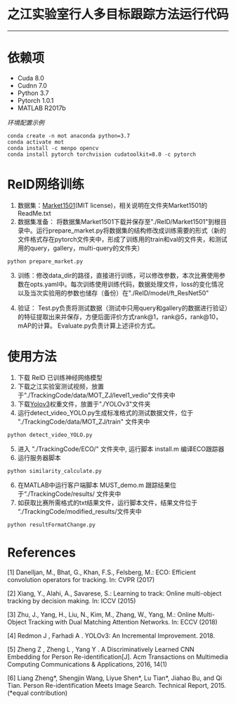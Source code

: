 # 之江实验室行人多目标跟踪方法运行代码
---
# 依赖项
- Cuda 8.0
- Cudnn 7.0
- Python 3.7
- Pytorch 1.0.1
- MATLAB R2017b

*环境配置示例*
<pre><code>conda create -n mot anaconda python=3.7
conda activate mot
conda install -c menpo opencv
conda install pytorch torchvision cudatoolkit=8.0 -c pytorch
</code></pre>

# ReID网络训练
1. 数据集：[Market1501](https://pan.baidu.com/s/1ntIi2Op)(MIT license)，相关说明在文件夹Market1501的ReadMe.txt
2. 数据集准备：
将数据集Market1501下载并保存至"./ReID/Market1501"到根目录中。运行prepare_market.py将数据集的结构修改成训练需要的形式（新的文件格式存在pytorch文件夹中，形成了训练用的train和val的文件夹，和测试用的query，gallery，multi-query的文件夹） 
<pre><code>python prepare_market.py
</code></pre>

3. 训练：修改data_dir的路径，直接进行训练，可以修改参数，本次比赛使用参数在opts.yaml中。每次训练使用训练代码，数据处理文件，loss的变化情况以及当次实验用的参数也储存（备份）在"./ReID/model/ft_ResNet50"

4. 验证：
Test.py负责将测试数据（测试中只用query和gallery的数据进行验证）的特征提取出来并保存，方便后面评价方式rank@1，rank@5，rank@10，mAP的计算。
Evaluate.py负责计算上述评价方式。

   
# 使用方法
1. 下载 ReID 已训练神经网络模型
2. 下载之江实验室测试视频，放置于"./TrackingCode/data/MOT_ZJ/level1_vedio"文件夹中
3. 下载[Yolov3](https://pjreddie.com/media/files/yolov3.weights)权重文件，放置于"./YOLOv3"文件夹
4. 运行detect_video_YOLO.py生成标准格式的测试数据文件，位于 "./TrackingCode/data/MOT_ZJ/train" 文件夹中
<pre><code>python detect_video_YOLO.py
</code></pre>
5. 进入 "./TrackingCode/ECO/" 文件夹中, 运行脚本 install.m 编译ECO跟踪器
6. 运行服务器脚本
<pre><code>python similarity_calculate.py
</code></pre>
6. 在MATLAB中运行客户端脚本 MUST_demo.m 跟踪结果位于“./TrackingCode/results/ 文件夹中
7. 如获取比赛所需格式的txt结果文件，运行脚本文件，结果文件位于 “./TrackingCode/modified_results/文件夹中
<pre><code>python resultFormatChange.py
</code></pre>

# References
[1] Danelljan, M., Bhat, G., Khan, F.S., Felsberg, M.: ECO: Efficient convolution operators for tracking. In: CVPR (2017)

[2] Xiang, Y., Alahi, A., Savarese, S.: Learning to track: Online multi-object tracking by decision making. In: ICCV (2015)

[3] Zhu, J., Yang, H., Liu, N., Kim, M., Zhang, W., Yang, M.: Online Multi-Object Tracking with Dual Matching Attention Networks. In: ECCV (2018)

[4] Redmon J , Farhadi A . YOLOv3: An Incremental Improvement. 2018.

[5] Zheng Z , Zheng L , Yang Y . A Discriminatively Learned CNN Embedding for Person Re-identification[J]. Acm Transactions on Multimedia Computing Communications & Applications, 2016, 14(1)

[6] Liang Zheng*, Shengjin Wang, Liyue Shen*, Lu Tian*, Jiahao Bu, and Qi Tian. Person Re-identification Meets Image Search. Technical Report, 2015.  (*equal contribution)  
